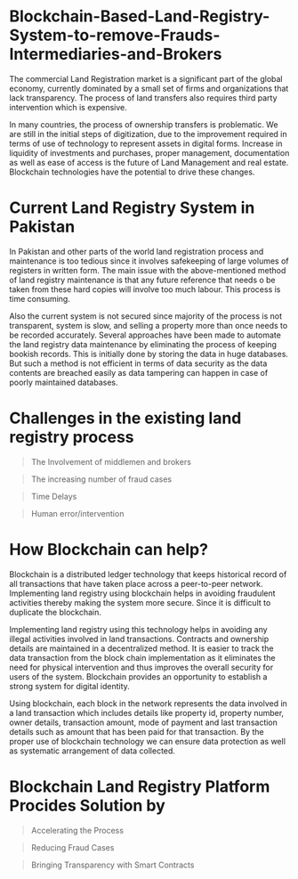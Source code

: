 # Blockchain-Based-Land-Registry-System-to-remove-Frauds-Intermediaries-and-Brokers

The commercial Land Registration market is a significant part of the global economy, currently dominated by a small set of firms and organizations that lack transparency. The process of land transfers also requires third party intervention which is expensive.

In many countries, the process of ownership transfers is problematic. We are still  in the initial steps of digitization, due to the improvement required in terms of use of technology to represent assets in digital forms. Increase in liquidity of investments and purchases, proper management, documentation as well as ease of access is the future of Land Management and real estate. Blockchain technologies have the potential to drive these changes.

# Current Land Registry System in Pakistan

In Pakistan and other parts of the world land registration process and maintenance is too tedious since it involves safekeeping of large volumes of registers in written form. The main issue with the above-mentioned method of land registry maintenance is that any future reference that needs o be taken from these hard copies will involve too much labour. This process is time consuming.

Also the current system is not secured since majority of the process is not transparent, system is slow, and selling a property more than once needs to be recorded accurately. Several approaches have been made to automate the land registry data maintenance by eliminating the process of keeping bookish records. This is initially done by storing the data in huge databases. But such a method is not efficient in terms of data security as the data contents are breached easily as data tampering can happen in case of poorly maintained databases.

# Challenges in the existing land registry process

> The Involvement of middlemen and brokers

> The increasing number of fraud cases
 
> Time Delays

> Human error/intervention

# How Blockchain can help?

Blockchain is a distributed ledger technology that keeps historical record of all transactions that have taken place across a peer-to-peer network. Implementing land registry using blockchain helps in avoiding fraudulent activities thereby making the system more secure. Since it is difficult to duplicate the blockchain.

Implementing land registry using this technology helps in avoiding any illegal activities involved in land transactions. Contracts and ownership details are maintained in a decentralized method. It is easier to track the data transaction from the block chain implementation as it eliminates the need for physical intervention and thus improves the overall security for users of the system. Blockchain provides an opportunity to establish a strong system for digital identity.

Using blockchain, each block in the network represents the data involved in a land transaction which includes details like property id, property number, owner details, transaction amount, mode of payment and last transaction details such as amount that has been paid for that transaction. By the proper use of blockchain technology we can ensure data protection as well as systematic arrangement of data collected.

# Blockchain Land Registry Platform Procides Solution by

> Accelerating the Process

> Reducing Fraud Cases

> Bringing Transparency with Smart Contracts

